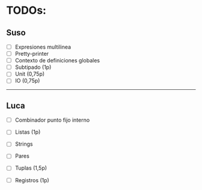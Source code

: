 # TODOs:

## Suso
- [ ] Expresiones multilinea
- [ ] Pretty-printer
- [ ] Contexto de definiciones globales
- [ ] Subtipado (1p)
- [ ] Unit (0,75p)
- [ ] IO (0,75p)
---
## Luca
- [ ] Combinador punto fijo interno
- [ ] Listas (1p)
- [ ] Strings
- [ ] Pares
- [ ] Tuplas (1,5p)
- [ ] Registros (1p)

